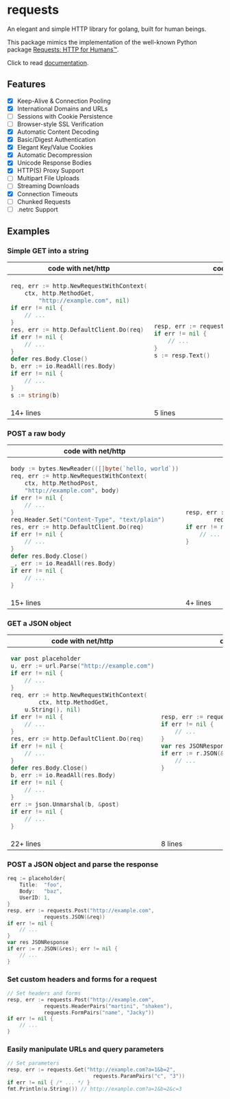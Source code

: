 # requests

An elegant and simple HTTP library for golang, built for human beings.

This package mimics the implementation of the well-known Python package [Requests: HTTP for Humans™](https://requests.readthedocs.io/).

Click to read [documentation](https://pkg.go.dev/github.com/Wenchy/requests@master).

## Features

- [x] Keep-Alive & Connection Pooling
- [x] International Domains and URLs
- [ ] Sessions with Cookie Persistence
- [ ] Browser-style SSL Verification
- [x] Automatic Content Decoding
- [x] Basic/Digest Authentication
- [x] Elegant Key/Value Cookies
- [x] Automatic Decompression
- [x] Unicode Response Bodies
- [x] HTTP(S) Proxy Support
- [ ] Multipart File Uploads
- [ ] Streaming Downloads
- [x] Connection Timeouts
- [ ] Chunked Requests
- [ ] .netrc Support

## Examples

### Simple GET into a string

<table>
<thead>
<tr>
<th><strong>code with net/http</strong></th>
<th><strong>code with requests</strong></th>
</tr>
</thead>
<tbody>
<tr>
<td>

```go
req, err := http.NewRequestWithContext(
	ctx, http.MethodGet,
        "http://example.com", nil)
if err != nil {
	// ...
}
res, err := http.DefaultClient.Do(req)
if err != nil {
	// ...
}
defer res.Body.Close()
b, err := io.ReadAll(res.Body)
if err != nil {
	// ...
}
s := string(b)
```
</td>
<td>

```go
resp, err := requests.Get("http://example.com")		
if err != nil {
    // ...
}
s := resp.Text()
```

</td>
</tr>
<tr><td>14+ lines</td><td>5 lines</td></tr>
</tbody>
</table>


### POST a raw body

<table>
<thead>
<tr>
<th><strong>code with net/http</strong></th>
<th><strong>code with requests</strong></th>
</tr>
</thead>
<tbody>
<tr>
<td>

```go
body := bytes.NewReader(([]byte(`hello, world`))
req, err := http.NewRequestWithContext(
	ctx, http.MethodPost, 
	"http://example.com", body)
if err != nil {
	// ...
}
req.Header.Set("Content-Type", "text/plain")
res, err := http.DefaultClient.Do(req)
if err != nil {
	// ...
}
defer res.Body.Close()
_, err := io.ReadAll(res.Body)
if err != nil {
	// ...
}
```

</td>
<td>

```go
resp, err := requests.Post("http://example.com",	
		requests.Data(`hello, world`))
if err != nil {
	// ...
}
```

</td>
</tr>
<tr><td>15+ lines</td><td>4+ lines</td></tr></tbody></table>

### GET a JSON object

<table>
<thead>
<tr>
<th><strong>code with net/http</strong></th>
<th><strong>code with requests</strong></th>
</tr>
</thead>
<tbody>
<tr>
<td>

```go
var post placeholder
u, err := url.Parse("http://example.com")
if err != nil {
	// ...
}
req, err := http.NewRequestWithContext(
        ctx, http.MethodGet,
	u.String(), nil)
if err != nil {
	// ...
}
res, err := http.DefaultClient.Do(req)
if err != nil {
	// ...
}
defer res.Body.Close()
b, err := io.ReadAll(res.Body)
if err != nil {
	// ...
}
err := json.Unmarshal(b, &post)
if err != nil {
	// ...
}
```
</td><td>

```go
resp, err := requests.Post("http://example.com")	
if err != nil {
    // ...
}
var res JSONResponse
if err := r.JSON(&res); err != nil {
    // ...
}
```

</td>
</tr>
<tr><td>22+ lines</td><td>8 lines</td></tr></tbody></table>

### POST a JSON object and parse the response

```go
req := placeholder{
	Title:  "foo",
	Body:   "baz",
	UserID: 1,
}
resp, err := requests.Post("http://example.com",
			requests.JSON(&req))
if err != nil {
    // ...
}
var res JSONResponse
if err := r.JSON(&res); err != nil {
    // ...
}
```

### Set custom headers and forms for a request

```go
// Set headers and forms
resp, err := requests.Post("http://example.com", 
			requests.HeaderPairs("martini", "shaken"),
			requests.FormPairs("name", "Jacky"))
if err != nil {
    // ...
}
```

### Easily manipulate URLs and query parameters

```go
// Set parameters
resp, err := requests.Get("http://example.com?a=1&b=2", 
                            requests.ParamPairs("c", "3"))
if err != nil { /* ... */ }
fmt.Println(u.String()) // http://example.com?a=1&b=2&c=3
```
